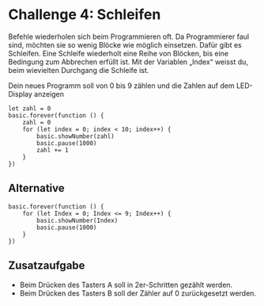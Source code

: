 # Challenge 4: Schleifen

Befehle wiederholen sich beim Programmieren oft. Da Programmierer faul sind, möchten sie so wenig Blöcke wie möglich einsetzen. Dafür gibt es Schleifen. Eine Schleife wiederholt eine Reihe von Blöcken, bis eine Bedingung zum Abbrechen erfüllt ist. Mit der Variablen „Index“ weisst du, beim wievielten Durchgang die Schleife ist. 

Dein neues Programm soll von 0 bis 9 zählen und die Zahlen auf dem LED-Display anzeigen

```blocks
let zahl = 0
basic.forever(function () {
    zahl = 0
    for (let index = 0; index < 10; index++) {
        basic.showNumber(zahl)
        basic.pause(1000)
        zahl += 1
    }
})
```

## Alternative

```blocks
basic.forever(function () {
    for (let Index = 0; Index <= 9; Index++) {
        basic.showNumber(Index)
        basic.pause(1000)
    }
})
```

## Zusatzaufgabe
 - Beim Drücken des Tasters A soll in 2er-Schritten gezählt werden.
 - Beim Drücken des Tasters B soll der Zähler auf 0 zurückgesetzt werden.

```blocks

```

<script src="../../assets/js/gh-pages-embed.js"></script><script>makeCodeRender("https://makecode.microbit.org/", "InES-HPMM/zhaw_lightbag");</script>